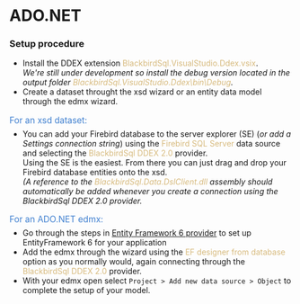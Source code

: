 # ADO.NET

### Setup procedure

* Install the DDEX extension <span style="color:#d7ba7d">BlackbirdSql.VisualStudio.Ddex.vsix</span>. </br>*We're still under development so install the debug version located in the output folder <span style="color:#d7ba7d">BlackbirdSql.VisualStudio.Ddex\bin\Debug</span>.*
* Create a dataset throught the xsd wizard or an entity data model through the edmx wizard.
<p style="font-size:1.1em;color:#4080d0;margin-bottom:-8px">For an xsd dataset:</p>

* You can add your Firebird database to the server explorer (SE) (*or add a Settings connection string*) using the <span style="color:#d7ba7d">Firebird SQL Server</span> data source and selecting the <span style="color:#d7ba7d">BlackbirdSql DDEX 2.0</span> provider.</br>Using the SE is the easiest. From there you can just drag and drop your Firebird database entities onto the xsd.</br>
*(A reference to the <span style="color:#d7ba7d">BlackbirdSql.Data.DslClient.dll</span> assembly should automatically be added whenever you create a connection using the BlackbirdSql DDEX 2.0 provider.*
<p style="font-size:1.1em;color:#4080d0;margin-bottom:-8px">For an ADO.NET edmx:</p>

* Go through the steps in [Entity Framework 6 provider](entity-framework-6.md) to set up EntityFramework 6 for your application
* Add the edmx through the wizard using the <span style="color:#d7ba7d">EF designer from database</span> option as you normally would, again connecting through the <span style="color:#d7ba7d">BlackbirdSql DDEX 2.0</span> provider.
* With your edmx open select `Project > Add new data source > Object` to complete the setup of your model.
